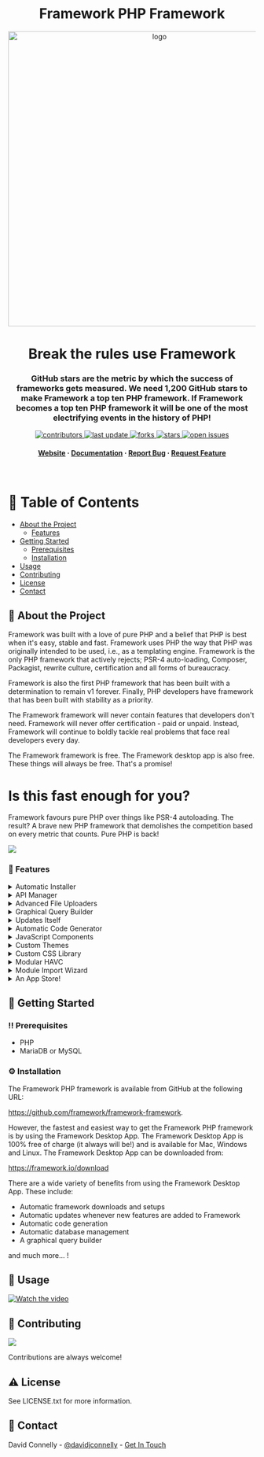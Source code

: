 <div align="center">
  <h1>Framework PHP Framework</h1>
  <img src="https://framework.io/framework_logo/framework_logo_dark_blue_bg.png" alt="logo" width="600" height="auto" />
  <h1>Break the rules use Framework</h1>
  
  <h3>
   GitHub stars are the metric by which the success of frameworks gets measured. We need 1,200 GitHub stars to make Framework a top ten PHP framework. If Framework becomes a top ten PHP framework it will be one of the most electrifying events in the history of PHP! 
  </h3>

  
<!-- Badges -->
<p>
  <a href="https://github.com/framework/framework-framework/graphs/contributors">
    <img src="https://img.shields.io/github/contributors/framework/framework-framework" alt="contributors" />
  </a>
  <a href="">
    <img src="https://img.shields.io/github/last-commit/framework/framework-framework" alt="last update" />
  </a>
  <a href="https://github.com/framework/framework-framework/network/members">
    <img src="https://img.shields.io/github/forks/framework/framework-framework" alt="forks" />
  </a>
  <a href="https://github.com/framework/framework-framework/stargazers">
    <img src="https://img.shields.io/github/stars/framework/framework-framework" alt="stars" />
  </a>
  <a href="https://github.com/framework/framework-framework/issues/">
    <img src="https://img.shields.io/github/issues/framework/framework-framework" alt="open issues" />
  </a>
</p>
   
<h4>
    <a href="https://framework.io">Website</a>
  <span> · </span>
    <a href="https://framework.io/docs_m/contents">Documentation</a>
  <span> · </span>
    <a href="https://github.com/framework/framework-framework/issues/">Report Bug</a>
  <span> · </span>
    <a href="https://github.com/framework/framework-framework/issues/">Request Feature</a>
  </h4>
</div>

<br />

<!-- Table of Contents -->
# :notebook_with_decorative_cover: Table of Contents

- [About the Project](#star2-about-the-project)
  * [Features](#dart-features)
- [Getting Started](#toolbox-getting-started)
  * [Prerequisites](#bangbang-prerequisites)
  * [Installation](#gear-installation)
- [Usage](#eyes-usage)
- [Contributing](#wave-contributing)
- [License](#warning-license)
- [Contact](#handshake-contact)
  

<!-- About the Project -->
## :star2: About the Project

<div align="left"> 
  <p>Framework was built with a love of pure PHP and a belief that PHP is best when it's easy, stable and fast. Framework uses PHP the way that PHP was originally intended to be used, i.e., as a templating engine. Framework is the only PHP framework that actively rejects; PSR-4 auto-loading, Composer, Packagist, rewrite culture, certification and all forms of bureaucracy.</p>
  <p>
Framework is also the first PHP framework that has been built with a determination to remain v1 forever. Finally, PHP developers have framework that has been built with stability as a priority.</p>

  <p>The Framework framework will never contain features that developers don't need. Framework will never offer certification - paid or unpaid. Instead, Framework will continue to boldly tackle real problems that face real developers every day.</p>

  <p>The Framework framework is free. The Framework desktop app is also free. These things will always be free. That's a promise!</p>
  <h1>Is this fast enough for you?</h1>
  <p>Framework favours pure PHP over things like PSR-4 autoloading. The result? A brave new PHP framework that demolishes the competition based on every metric that counts. Pure PHP is back!</p>
   <img src="https://framework.io/images/framework_benchmarks.png" />
</div>

<!-- Features -->
### :dart: Features

<details>
  <summary>Automatic Installer</summary>
  <p>
    No command line. No Git. No 'Composer dot phar'. No Yaml. No Packagist. Framework installs itself. Simply download the free Framework desktop app and set up entire database driven apps in seconds!
  </p>
</details>
<details>
  <summary>API Manager</summary>
  <p>
    Framework's best in class API Manager sets a new standard for rapid API development. Mobile developers and JavaScript developers - you're in for a treat!
  </p>
</details>
<details>
  <summary>Advanced File Uploaders</summary>
  <p>
    Framework sets a new standard for PHP by letting developers build highly performant features in record time. This includes some of the fastest file uploaders in the industry.
  </p>
</details>
<details>
  <summary>Graphical Query Builder</summary>
  <p>
    Framework is the only framework that comes with a free graphical SQL query builder. So, now you can build complex table joins easily and liberate yourself from costly db management software.
  </p>
</details>
<details>
  <summary>Updates Itself</summary>
  <p>
    Whenever new features come out you get an alert, asking if you want it. If you want it, you click 'yes'. Then it self-updates. Another industry first! By the way, Framework is also the first PHP framework that aims to be v1 forever!
  </p>
</details>
<details>
  <summary>Automatic Code Generator</summary>
  <p>
   With Framework, you get a revolutionary code generator to help take care of boring boilerplate code. Your productivity levels are about to go through the roof!
  </p>
</details>
<details>
  <summary>JavaScript Components</summary>
  <p>
   With Framework you can build beautiful pop up calendars, time pickers, date-range pickers and even drag and drop file uploaders in seconds!
  </p>
</details>
<details>
  <summary>Custom Themes</summary>
  <p>
   Unlike some frameworks that tether users to a particular design, Framework lets you choose from a potentially unlimited number of design themes for your admin panels.
  </p>
</details>
<details>
  <summary>Custom CSS Library</summary>
  <p>
   Frameworks should NOT depend upon third party libraries. That's why Framework has its own CSS library. Yet another industry first!
  </p>
</details>
<details>
  <summary>Modular HAVC</summary>
  <p>
   Framework uses Hierarchical Asset View Controller architecture. It's like HMVC on steroids! Finally, the PHP community have a "truly modular" PHP framework.
  </p>
</details>
<details>
  <summary>Module Import Wizard</summary>
  <p>
   Easily import entire modules, including SQL data. Drag 'n' drop web development, at last.
  </p>
</details>
<details>
  <summary>An App Store!</summary>
  <p>
   Framework's Module Market is the PHP community's first legitimate challenge to the Composer / Packagist combo. Goodbye henhouse. Hello sunshine!
  </p>
</details>

<!-- Getting Started -->
## 	:toolbox: Getting Started

<!-- Prerequisites -->
### :bangbang: Prerequisites
<ul>
  <li>PHP</li>
  <li>MariaDB or MySQL</li>
 </ul>

<!-- Installation -->
### :gear: Installation

The Framework PHP framework is available from GitHub at the following URL:

https://github.com/framework/framework-framework.  

However, the fastest and easiest way to get the Framework PHP framework is by using the Framework Desktop App.  The Framework Desktop App is 100% free of charge (it always will be!) and is available for Mac, Windows and Linux. The Framework Desktop App can be downloaded from: 

https://framework.io/download

There are a wide variety of benefits from using the Framework Desktop App.  These include:
<ul>
  <li>Automatic framework downloads and setups</li>
  <li>Automatic updates whenever new features are added to Framework</li>
  <li>Automatic code generation</li>
  <li>Automatic database management</li>
  <li>A graphical query builder</li>
 </ul>

<p>and much more... !</p>




<!-- Usage -->
## :eyes: Usage

<a href="http://www.youtube.com/watch?feature=player_embedded&v=2sAtjYcAD-4" target="_blank">
 <img src="http://img.youtube.com/vi/2sAtjYcAD-4/hqdefault.jpg" alt="Watch the video" />
</a>

<!-- Contributing -->
## :wave: Contributing

<a href="https://github.com/framework/framework-framework/graphs/contributors">
  <img src="https://contrib.rocks/image?repo=framework/framework-framework" />
</a>


Contributions are always welcome!

<!-- License -->
## :warning: License

See LICENSE.txt for more information.


<!-- Contact -->
## :handshake: Contact

David Connelly - [@davidjconnelly](https://twitter.com/davidjconnelly) - [Get In Touch](https://framework.io/your_messages/compose)

